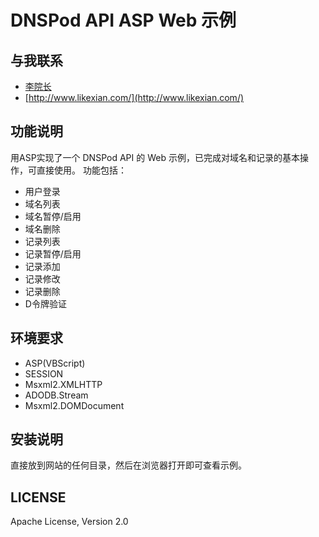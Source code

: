 # DNSPod API ASP Web 示例

## 与我联系
- [李院长](http://github.com/likexian)
- [http://www.likexian.com/](http://www.likexian.com/)

## 功能说明
用ASP实现了一个 DNSPod API 的 Web 示例，已完成对域名和记录的基本操作，可直接使用。
功能包括：
- 用户登录
- 域名列表
- 域名暂停/启用
- 域名删除
- 记录列表
- 记录暂停/启用
- 记录添加
- 记录修改
- 记录删除
- D令牌验证

## 环境要求
- ASP(VBScript)
- SESSION
- Msxml2.XMLHTTP
- ADODB.Stream
- Msxml2.DOMDocument

## 安装说明
直接放到网站的任何目录，然后在浏览器打开即可查看示例。

## LICENSE
Apache License, Version 2.0
